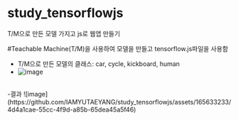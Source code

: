 # study_tensorflowjs
T/M으로 만든 모델 가지고 js로 웹앱 만들기

#Teachable Machine(T/M)을 사용하여 모델을 만들고 tensorflow.js파일을 사용함
- T/M으로 만든 모델의 클래스: car, cycle, kickboard, human <br>
- ![image](https://github.com/IAMYUTAEYANG/study_tensorflowjs/assets/165633233/212ecb9c-05a7-4614-990e-88b59f78c747)
<br>
-결과
![image](https://github.com/IAMYUTAEYANG/study_tensorflowjs/assets/165633233/4d4a1cae-55cc-4f9d-a85b-65dea45a5f46)





